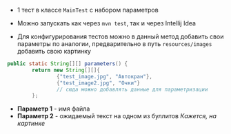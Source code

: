 * 1 тест в классе `MainTest` с набором параметров
* Можно запускать как через `mvn test`, так и через Intellij Idea

* Для конфигурирования тестов можно в данный метод добавить свои параметры по аналогии, предварительно в путь `resources/images` добавить свою картинку
```java
public static String[][] parameters() {
        return new String[][]{
                {"test_image.jpg", "Автокран"},
                {"test_image2.jpg", "Очки"}
                // сюда можно добавлять данные для параметризации
        };
```
* __Параметр 1__ - имя файла
* __Параметр 2__ - ожидаемый текст на одном из буллитов _Кажется, на картинке_
